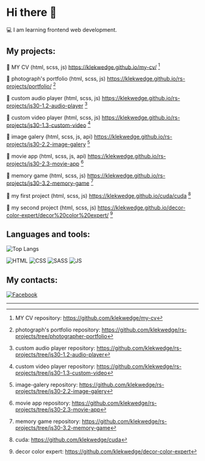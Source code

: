 # Hi there 👋
💻 I am learning frontend web development.

## My projects:

📌 MY CV (html, scss, js) https://klekwedge.github.io/my-cv/ [^1]

📌 photograph's portfolio (html, scss, js) https://klekwedge.github.io/rs-projects/portfolio/ [^2]

📌 custom audio player (html, scss, js) https://klekwedge.github.io/rs-projects/js30-1.2-audio-player [^3]

📌 custom video player (html, scss, js) https://klekwedge.github.io/rs-projects/js30-1.3-custom-video [^4]

📌 image galery (html, scss, js, api) https://klekwedge.github.io/rs-projects/js30-2.2-image-galery [^5]

📌 movie app (html, scss, js, api) https://klekwedge.github.io/rs-projects/js30-2.3-movie-app [^6]

📌 memory game (html, scss, js) https://klekwedge.github.io/rs-projects/js30-3.2-memory-game [^7]

📌 my first project (html, scss, js) https://klekwedge.github.io/cuda/cuda [^8]

📌 my second project (html, scss, js) https://klekwedge.github.io/decor-color-expert/decor%20color%20expert/ [^9]

## Languages and tools:

![Top Langs](https://github-readme-stats.vercel.app/api/top-langs/?username=klekwedge)

![HTML](https://img.shields.io/badge/-HTML5-E34F26?style=for-the-badge&logo=HTML5&logoColor=white)
![CSS](https://img.shields.io/badge/-CSS3-0B51C1?style=for-the-badge&logo=CSS3)
![SASS](https://img.shields.io/badge/-Sass-CC6699?style=for-the-badge&logo=Sass&logoColor=white)
![JS](https://img.shields.io/badge/-JavaScript-5324AA?style=for-the-badge&logo=JavaScript)

## My contacts:

[![Facebook](https://img.shields.io/badge/-Facebook-1877F2?style=for-the-badge&logo=Facebook&logoColor=white)](https://www.facebook.com/klekwedge/)
***
[^1]: MY CV repository: https://github.com/klekwedge/my-cv

[^2]: photograph's portfolio repository: https://github.com/klekwedge/rs-projects/tree/photographer-portfolio

[^3]: custom audio player repository: https://github.com/klekwedge/rs-projects/tree/js30-1.2-audio-player

[^4]: custom video player repository: https://github.com/klekwedge/rs-projects/tree/js30-1.3-custom-video

[^5]: image-galery repository: https://github.com/klekwedge/rs-projects/tree/js30-2.2-image-galery

[^6]: movie app repository: https://github.com/klekwedge/rs-projects/tree/js30-2.3-movie-app

[^7]: memory game repository: https://github.com/klekwedge/rs-projects/tree/js30-3.2-memory-game

[^8]: cuda: https://github.com/klekwedge/cuda

[^9]: decor color expert: https://github.com/klekwedge/decor-color-expert
